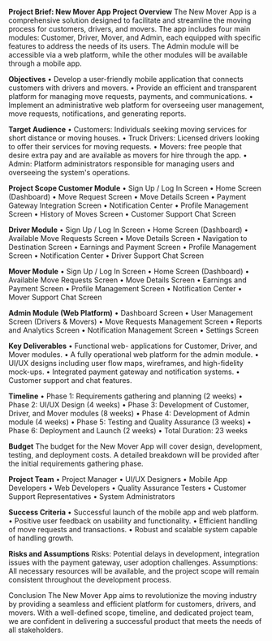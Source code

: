 **Project Brief: New Mover App
Project Overview**
The New Mover App is a comprehensive solution designed to facilitate and streamline the moving process for customers, drivers, and movers. The app includes four main modules: Customer, Driver, Mover, and Admin, each equipped with specific features to address the needs of its users. The Admin module will be accessible via a web platform, while the other modules will be available through a mobile app.

**Objectives**
•	Develop a user-friendly mobile application that connects customers with drivers and movers.
•	Provide an efficient and transparent platform for managing move requests, payments, and communications.
•	Implement an administrative web platform for overseeing user management, move requests, notifications, and generating reports.

**Target Audience**
•	Customers: Individuals seeking moving services for short distance or moving houses.
•	Truck Drivers: Licensed drivers looking to offer their services for moving requests.
•	Movers: free people that desire extra pay and are available as movers for hire through the app.
•	Admin: Platform administrators responsible for managing users and overseeing the system's operations.

**Project Scope
Customer Module**
•	Sign Up / Log In Screen
•	Home Screen (Dashboard)
•	Move Request Screen
•	Move Details Screen
•	Payment Gateway Integration Screen
•	Notification Center
•	Profile Management Screen
•	History of Moves Screen
•	Customer Support Chat Screen


**Driver Module**
•	Sign Up / Log In Screen
•	Home Screen (Dashboard)
•	Available Move Requests Screen
•	Move Details Screen
•	Navigation to Destination Screen
•	Earnings and Payment Screen
•	Profile Management Screen
•	Notification Center
•	Driver Support Chat Screen

**Mover Module**
•	Sign Up / Log In Screen
•	Home Screen (Dashboard)
•	Available Move Requests Screen
•	Move Details Screen
•	Earnings and Payment Screen
•	Profile Management Screen
•	Notification Center
•	Mover Support Chat Screen

**Admin Module (Web Platform)**
•	Dashboard Screen
•	User Management Screen (Drivers & Movers)
•	Move Requests Management Screen
•	Reports and Analytics Screen
•	Notification Management Screen
•	Settings Screen

**Key Deliverables**
•	Functional web- applications for Customer, Driver, and Mover modules.
•	A fully operational web platform for the admin module.
•	UI/UX designs including user flow maps, wireframes, and high-fidelity mock-ups.
•	Integrated payment gateway and notification systems.
•	Customer support and chat features.

**Timeline**
•	Phase 1: Requirements gathering and planning (2 weeks)
•	Phase 2: UI/UX Design (4 weeks)
•	Phase 3: Development of Customer, Driver, and Mover modules (8 weeks)
•	Phase 4: Development of Admin module (4 weeks)
•	Phase 5: Testing and Quality Assurance (3 weeks)
•	Phase 6: Deployment and Launch (2 weeks)
•	Total Duration: 23 weeks

**Budget**
The budget for the New Mover App will cover design, development, testing, and deployment costs. A detailed breakdown will be provided after the initial requirements gathering phase.

**Project Team**
•	Project Manager
•	UI/UX Designers
•	Mobile App Developers
•	Web Developers
•	Quality Assurance Testers
•	Customer Support Representatives
•	System Administrators

**Success Criteria**
•	Successful launch of the mobile app and web platform.
•	Positive user feedback on usability and functionality.
•	Efficient handling of move requests and transactions.
•	Robust and scalable system capable of handling growth.

**Risks and Assumptions**
Risks: Potential delays in development, integration issues with the payment gateway, user adoption challenges.
Assumptions: All necessary resources will be available, and the project scope will remain consistent throughout the development process.


Conclusion
The New Mover App aims to revolutionize the moving industry by providing a seamless and efficient platform for customers, drivers, and movers. With a well-defined scope, timeline, and dedicated project team, we are confident in delivering a successful product that meets the needs of all stakeholders.

